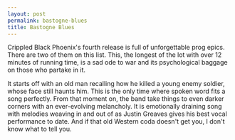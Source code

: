 ```yaml
---
layout: post
permalink: bastogne-blues
title: Bastogne Blues
---
```

Crippled Black Phoenix's fourth release is full of unforgettable prog epics. There are two of them on this list. This, the longest of the lot with over 12 minutes of running time, is a sad ode to war and its psychological baggage on those who partake in it.

It starts off with an old man recalling how he killed a young enemy soldier, whose face still haunts him. This is the only time where spoken word fits a song perfectly. From that moment on, the band take things to even darker corners with an ever-evolving melancholy. It is emotionally draining song with melodies weaving in and out of as Justin Greaves gives his best vocal performance to date. And if that old Western coda doesn't get you, I don't know what to tell you. 